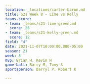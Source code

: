 ```yaml
---
location: _locations/carter-baron.md
title: S21 Week 8 - Lime vs Kelly
teams-score:
- team: _teams/s21-lime-green.md
  score: 26
- team: _teams/s21-kelly-green.md
  score: 12
field: "4"
date: 2021-11-07T10:00:00.000-05:00
season: 21
week: 8
mvp: Brian H, Kevin H
game-ball: Barry M, Tony S
sportsperson: Darryl P, Robert K

---
```

